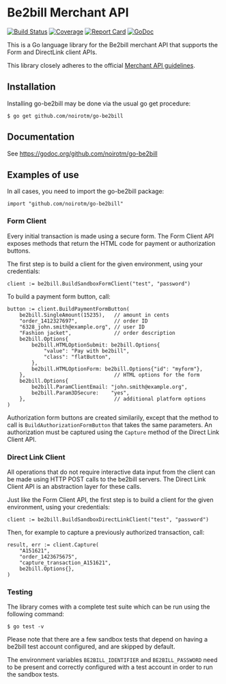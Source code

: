 # Be2bill Merchant API

[![Build Status](https://travis-ci.org/noirotm/go-be2bill.svg?branch=master)](https://travis-ci.org/noirotm/go-be2bill)
[![Coverage](http://gocover.io/_badge/github.com/noirotm/go-be2bill?1)](http://gocover.io/github.com/noirotm/go-be2bill)
[![Report Card](http://goreportcard.com/badge/noirotm/go-be2bill)](http://goreportcard.com/report/noirotm/go-be2bill)
[![GoDoc](https://godoc.org/github.com/noirotm/go-be2bill?status.svg)](https://godoc.org/github.com/noirotm/go-be2bill)

This is a Go language library for the Be2bill merchant API that supports
the Form and DirectLink client APIs.

This library closely adheres to the official [Merchant API guidelines](https://github.com/be2bill/merchant-api-guidelines).

## Installation

Installing go-be2bill may be done via the usual go get procedure:

    $ go get github.com/noirotm/go-be2bill

## Documentation

See https://godoc.org/github.com/noirotm/go-be2bill

## Examples of use

In all cases, you need to import the go-be2bill package:

    import "github.com/noirotm/go-be2bill"

### Form Client

Every initial transaction is made using a secure form.
The Form Client API exposes methods that return the HTML code
for payment or authorization buttons.

The first step is to build a client for the given environment, using
your credentials:

	client := be2bill.BuildSandboxFormClient("test", "password")

To build a payment form button, call:

	button := client.BuildPaymentFormButton(
		be2bill.SingleAmount(15235),   // amount in cents
		"order_1412327697",            // order ID
		"6328_john.smith@example.org", // user ID
		"Fashion jacket",              // order description
		be2bill.Options{
			be2bill.HTMLOptionSubmit: be2bill.Options{
				"value": "Pay with be2bill",
				"class": "flatButton",
			},
			be2bill.HTMLOptionForm: be2bill.Options{"id": "myform"},
		},                             // HTML options for the form
		be2bill.Options{
			be2bill.ParamClientEmail: "john.smith@example.org",
			be2bill.Param3DSecure:    "yes",
		},                             // additional platform options
	)

Authorization form buttons are created similarily, except that the
method to call is `BuildAuthorizationFormButton` that takes the same
parameters.
An authorization must be captured using the `Capture` method of the
Direct Link Client API.

### Direct Link Client

All operations that do not require interactive data input from the client
can be made using HTTP POST calls to the be2bill servers.
The Direct Link Client API is an abstraction layer for these calls.

Just like the Form Client API, the first step is to build a client for
the given environment, using your credentials:

	client := be2bill.BuildSandboxDirectLinkClient("test", "password")

Then, for example to capture a previously authorized transaction, call:

	result, err := client.Capture(
		"A151621",
		"order_1423675675",
		"capture_transaction_A151621",
		be2bill.Options{},
	)

### Testing

The library comes with a complete test suite which can be run using
the following command:

    $ go test -v

Please note that there are a few sandbox tests that depend on having
a be2bill test account configured, and are skipped by default.

The environment variables `BE2BILL_IDENTIFIER` and `BE2BILL_PASSWORD`
need to be present and correctly configured with a test account in order
to run the sandbox tests.
